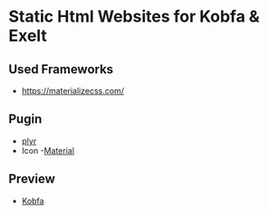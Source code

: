 
# Static Html Websites for Kobfa & Exelt

## Used Frameworks
  * https://materializecss.com/

## Pugin
  * [plyr](https://github.com/sampotts/plyr)
  * Icon
   -[Material](https://material.io/resources/icons/?style=baseline)
  

## Preview
  * [Kobfa](http://exelt-net.github.io/kobfa/index.html)

